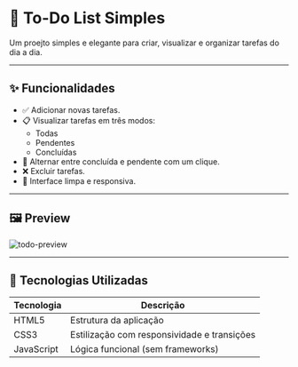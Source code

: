 # 📝 To-Do List Simples

Um proejto simples e elegante para criar, visualizar e organizar tarefas do dia a dia.

---

## ✨ Funcionalidades

- ✅ Adicionar novas tarefas.
- 📋 Visualizar tarefas em três modos:
  - Todas
  - Pendentes
  - Concluídas
- 🔁 Alternar entre concluída e pendente com um clique.
- ❌ Excluir tarefas.
- 🎨 Interface limpa e responsiva.
  
---

## 🖼️ Preview

![todo-preview](https://prnt.sc/10lcOAPTI-F-)

---

## 🚀 Tecnologias Utilizadas

| Tecnologia | Descrição |
|------------|-----------|
| HTML5      | Estrutura da aplicação |
| CSS3       | Estilização com responsividade e transições |
| JavaScript | Lógica funcional (sem frameworks) |
